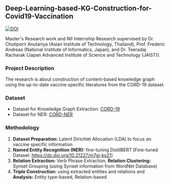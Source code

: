 ## Deep-Learning-based-KG-Construction-for-Covid19-Vaccination
[![DOI](https://zenodo.org/badge/479953458.svg)](https://zenodo.org/doi/10.5281/zenodo.10066964)

Master's Research work and NII Internship Research supervised by Dr. Chutiporn Anutariya (Asian Institute of Technology, Thailand), Prof. Frederic Andreas (National Institute of Informatics, Japan), and Dr. Teeradaj Racharak (Japan Advanced Institute of Science and Technology (JAIST)).

### Project Description
The research is about construction of content-based knowledge graph using the up-to-date vaccine specific literatures from the CORD-19 dataset.

### Dataset
- Dataset for Knowledge Graph Extraction: [CORD-19](https://www.kaggle.com/datasets/allen-institute-for-ai/CORD-19-research-challenge)
- Dataset for NER: [CORD-NER](https://xuanwang91.github.io/2020-03-20-cord19-ner/)

### Methodology
1. <b>Dataset Preparation:</b> Latent Dirichlet Allocation (LDA) to focus on vaccine specific information
2. <b>Named Entity Recognition (NER):</b> fine-tuning DistilBERT [Fine-tuned Dataset: https://dx.doi.org/10.21227/m7gj-ks21]
3. <b>Relation Extraction:</b> Verb Phrase Extraction, <b>Relation Clustering:</b> Synset Grouping (using Synset information from WordNet Database)
4. <b>Triple Construction:</b> using extracted entities and relations and <b>Analysis:</b> Entity type-based, Relation-based
